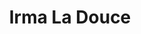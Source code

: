 ---
title: Irma La Douce
year: 1967
opening_date: 1967-05-19
closing_date: 1967-06-10
layout: productions
image:
image_caption:
image_credit:
playbill:
category:
details:
  Theatre: Theatre Jacksonville
  Venue: Little Theatre
cast:
  Irma-La-Douce - a Poule: Jeanne Solomon Berdet
  Nestor-Le-Fripe - a Law Student: Bill Bronson
  Bob-Le-Fripe - Proprietor of the Bar des Inquiets: Bernard Katz
  Polyte-LeMou-A Mec: Robert J. Davis
  Jojo-Les-Yeux-Sales- a Mec: James Cole
  Roberto-Les-Diams - a Mec: William Scott Thornton
  Frangipane - a Mec: Bill Milton
  Persil - a Mec: Bruce Henn
  Police Inspector: Paul Galloway
  M. Bougne - a Ballroom Owner: Jack Masters
  Counsel for the Prosecution: Ernest Goldsmith
  Counsel for the Defense: Jack Masters
  Warder: 
    - Ernest Goldsmith
    -  Marshall Nazworth
  A Tax Inspecor: Gil Gimbel
  A Priest - An Honest Man: Bill Scott
  Gendarme: 
    - Marshall Nazworth
    - Gil Gimbel
  Bar Lounger, Prisoner & Client: 
    - Gil Gimbel
    - Clyde Gore
    - Jack Masters
    - Bill Scott
    - Fernando Velandia
crew:
  Director: George Ballis
  Scenic Design: Larry Riddle
  Dance Choreography: Jeanne Solomon Berdet
  Musical Director: Rosalind McCall
  Assistant Choreographer: Frank Spoler
  Stage Manager: Al Gimbel
  Assistant Stage Manager: 
    - Marshall Grauer
    - Telma Baker
    - Sidney Backer
  Book Holder: Elise Hallowes
  Costumes: 
    - Lois Lee Stewart
    - Mrs. A. S. Stewart
  Properties: 
    - Maria Alarcon
    - Helen Roberts
    - Gladys Dale
    - Judy Pryor
  Make-up: 
    - Marcy Massaniso
    - Jan Daves
    - Marshall Grauer
  Lighting: 
    - Peggy Miller
    - Harold Nearhoof
  Scenery: 
    - Walter Quattlebaum
    - Harold Nearhoof
    - Charles Vance
    - Jack Broughton
    - Maria Alarcon
    - Judy Pryor
    - Lyn Lazarus
    - Ellen Black
    - Sam Helfrich
    - Pat Bray
    - The Backers
  Follow Spot: 
    - Nancy Keller
    - Ellen Black
  About the Cast notes: Jean Goodman
  Photograph of Mr. Ballis: Judith Gefter
orchestra:
  Musician:
    - Scott McCall
    - Mary Witthoff
external_links:
---
